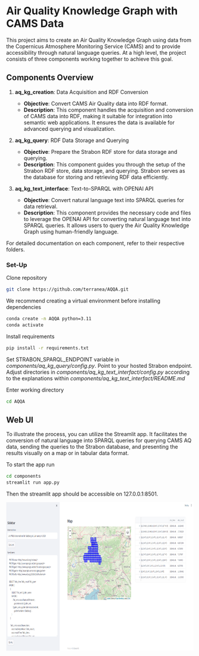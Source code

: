 # Air Quality Knowledge Graph with CAMS Data

This project aims to create an Air Quality Knowledge Graph using data from the Copernicus Atmosphere Monitoring Service (CAMS) and to provide accessibility through natural language queries. At a high level, the project consists of three components working together to achieve this goal.

## Components Overview

1. **aq_kg_creation**: Data Acquisition and RDF Conversion
   - **Objective**: Convert CAMS Air Quality data into RDF format.
   - **Description**: This component handles the acquisition and conversion of CAMS data into RDF, making it suitable for integration into semantic web applications. It ensures the data is available for advanced querying and visualization.
   
2. **aq_kg_query**: RDF Data Storage and Querying
   - **Objective**: Prepare the Strabon RDF store for data storage and querying.
   - **Description**: This component guides you through the setup of the Strabon RDF store, data storage, and querying. Strabon serves as the database for storing and retrieving RDF data efficiently.
   
3. **aq_kg_text_interface**: Text-to-SPARQL with OPENAI API
   - **Objective**: Convert natural language text into SPARQL queries for data retrieval.
   - **Description**: This component provides the necessary code and files to leverage the OPENAI API for converting natural language text into SPARQL queries. It allows users to query the Air Quality Knowledge Graph using human-friendly language.

For detailed documentation on each component, refer to their respective folders.

### Set-Up

Clone repository
```bash
git clone https://github.com/terranea/AQQA.git
```

We recommend creating a virtual environment before installing dependencies
```bash
conda create -n AQQA python=3.11
conda activate
```

Install requirements
```bash
pip install -r requirements.txt
```

Set STRABON_SPARQL_ENDPOINT variable in *components/aq_kg_query/config.py*. Point to your hosted Strabon endpoint.
Adjust directories in *components/aq_kg_text_interfact/config.py* according to the explanations within *components/aq_kg_text_interfact/README.md*

Enter working directory 
```bash
cd AQQA
```


## Web UI

To illustrate the process, you can utilize the Streamlit app. It facilitates the conversion of natural language into SPARQL queries for querying CAMS AQ data, sending the queries to the Strabon database, and presenting the results visually on a map or in tabular data format.

To start the app run
```bash
cd components
streamlit run app.py
```

Then the streamlit app should be accessible on 127.0.0.1:8501. 

<img src="streamlit_app.png"
     alt="Web UI AQQA"
     style="display: block; margin: 0 auto;"
     width="800" height="400" />

